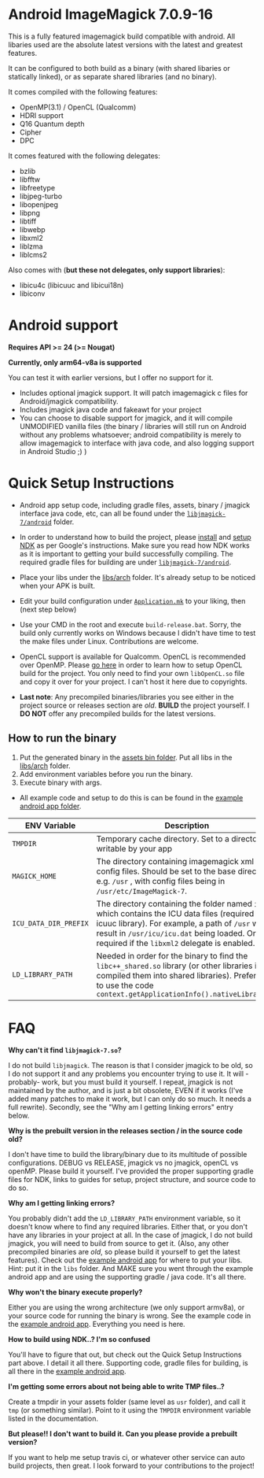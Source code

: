 
# Android ImageMagick 7.0.9-16
This is a fully featured imagemagick build compatible with android. All libaries used are the absolute latest versions with the latest and greatest features.

It can be configured to both build as a binary (with shared libaries or statically linked), or as separate shared libraries (and no binary).

It comes compiled with the following features:

- OpenMP(3.1) / OpenCL (Qualcomm)
- HDRI support
- Q16 Quantum depth
- Cipher
- DPC

It comes featured with the following delegates:

 - bzlib
 - libfftw
 - libfreetype
 - libjpeg-turbo
 - libopenjpeg
 - libpng
 - libtiff
 - libwebp
 - libxml2
 - liblzma
 - liblcms2

Also comes with (**but these not delegates, only support libraries**):
- libicu4c (libicuuc and libicui18n)
- libiconv

# Android support

**Requires API >= 24 (>= Nougat)**

**Currently, only arm64-v8a is supported**

You can test it with earlier versions, but I offer no support for it.

- Includes optional jmagick support. It will patch imagemagick c files for Android/jmagick compatibility.
- Includes jmagick java code and fakeawt for your project
- You can choose to disable support for jmagick, and it will compile UNMODIFIED vanilla files (the binary / libraries will still run on Android without any problems whatsoever; android compatibility is merely to allow imagemagick to interface with java code, and also logging support in Android Studio ;) )

# Quick Setup Instructions

- Android app setup code, including gradle files, assets, binary / jmagick interface java code, etc, can all be found under the [`libjmagick-7/android`](https://github.com/cherryleafroad/Android-ImageMagick7/tree/master/libjmagick-7/android) folder.
- In order to understand how to build the project, please [install](https://developer.android.com/studio/projects/install-ndk) and [setup NDK](https://developer.android.com/ndk/guides) as per Google's instructions. Make sure you read how NDK works as it is important to getting your build successfully compiling. The required gradle files for building are under [`libjmagick-7/android`](https://github.com/cherryleafroad/Android-ImageMagick7/tree/master/libjmagick-7/android).
- Place your libs under the [libs/arch](https://github.com/cherryleafroad/Android-ImageMagick7/tree/master/libjmagick-7/android/app/libs/arm64-v8a) folder. It's already setup to be noticed when your APK is built.
- Edit your build configuration under [`Application.mk`](https://github.com/cherryleafroad/Android-ImageMagick7/blob/master/Application.mk) to your liking, then (next step below)
- Use your CMD in the root and execute `build-release.bat`. Sorry, the build only currently works on Windows because I didn't have time to test the make files under Linux. Contributions are welcome.

- OpenCL support is available for Qualcomm. OpenCL is recommended over OpenMP. Please [go here](https://github.com/cherryleafroad/Android-ImageMagick7/tree/master/libopencl/qualcomm/lib) in order to learn how to setup OpenCL build for the project. You only need to find your own `libOpenCL.so` file and copy it over for your project. I can't host it here due to copyrights.

- **Last note**: Any precompiled binaries/libraries you see either in the project source or releases section are *old*. **BUILD** the project yourself. I **DO NOT** offer any precompiled builds for the latest versions.

## How to run the binary

1. Put the generated binary in the [assets bin folder](https://github.com/cherryleafroad/Android-ImageMagick7/tree/master/libjmagick-7/android/app/src/main/assets/usr/bin/arm64-v8a). Put all libs in the [libs/arch](https://github.com/cherryleafroad/Android-ImageMagick7/tree/master/libjmagick-7/android/app/libs/arm64-v8a) folder.
2. Add environment variables before you run the binary.
3. Execute binary with args.

- All example code and setup to do this is can be found in the [example android app folder](https://github.com/cherryleafroad/Android-ImageMagick7/tree/master/libjmagick-7/android).

| ENV Variable | Description | Example Value |
|--|--|--|
|`TMPDIR`|Temporary cache directory. Set to a directory writable by your app|`/data/data/com.myapp/files/TMP`|
|`MAGICK_HOME`|The directory containing imagemagick xml config files. Should be set to the base directory, e.g. `/usr` , with config files being in `/usr/etc/ImageMagick-7`.| `/data/data/com.myapp/files/usr`|
|`ICU_DATA_DIR_PREFIX`|The directory containing the folder named `icu` which contains the ICU data files (required by icuuc library). For example, a path of `/usr` will result in `/usr/icu/icu.dat` being loaded. Only required if the `libxml2` delegate is enabled.|`/data/data/com.myapp/files/usr`|
|`LD_LIBRARY_PATH`|Needed in order for the binary to find the `libc++_shared.so` library (or other libraries if you compiled them into shared libraries). Preferable to use the code `context.getApplicationInfo().nativeLibraryDir`|`/data/data/com.myapp/files/usr/lib/arm64-v8a`|

# FAQ

**Why can't it find `libjmagick-7.so`?**

I do not build `libjmagick`. The reason is that I consider jmagick to be old, so I do not support it and any problems you encounter trying to use it. It will -probably- work, but you must build it yourself. I repeat, jmagick is not maintained by the author, and is just a bit obsolete, EVEN if it works (I've added many patches to make it work, but I can only do so much. It needs a full rewrite). Secondly, see the "Why am I getting linking errors" entry below.

**Why is the prebuilt version in the releases section / in the source code old?**

I don't have time to build the library/binary due to its multitude of possible configurations. DEBUG vs RELEASE, jmagick vs no jmagick, openCL vs openMP. Please build it yourself. I've provided the proper supporting gradle files for NDK, links to guides for setup, project structure, and source code to do so.

**Why am I getting linking errors?**

You probably didn't add the `LD_LIBRARY_PATH` environment variable, so it doesn't know where to find any required libraries. Either that, or you don't have any libraries in your project at all. In the case of jmagick, I do not build jmagick, you will need to build from source to get it. (Also, any other precompiled binaries are *old*, so please build it yourself to get the latest features). Check out the [example android app](https://github.com/cherryleafroad/Android-ImageMagick7/tree/master/libjmagick-7/android) for where to put your libs. Hint: put it in the `libs` folder. And MAKE sure you went through the example android app and are using the supporting gradle / java code. It's all there.

**Why won't the binary execute properly?**

Either you are using the wrong architecture (we only support armv8a), or your source code for running the binary is wrong. See the example code in the [example android app](https://github.com/cherryleafroad/Android-ImageMagick7/tree/master/libjmagick-7/android). Everything you need is here.

**How to build using NDK..? I'm so confused**

You'll have to figure that out, but check out the Quick Setup Instructions part above. I detail it all there. Supporting code, gradle files for building, is all there in the [example android app](https://github.com/cherryleafroad/Android-ImageMagick7/tree/master/libjmagick-7/android).

**I'm getting some errors about not being able to write TMP files..?**

Create a tmpdir in your assets folder (same level as `usr` folder), and call it `tmp` (or something similar). Point to it using the `TMPDIR` environment variable listed in the documentation.

**But please!! I don't want to build it. Can you please provide a prebuilt version?**

If you want to help me setup travis ci, or whatever other service can auto build projects, then great. I look forward to your contributions to the project!

